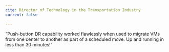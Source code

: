 ```yaml
---
cite: Director of Technology in the Transportation Industry
current: false

---
```

“Push-button DR capability worked flawlessly when used to migrate VMs from one center to another as part of a scheduled move. Up and running in less than 30 minutes!”